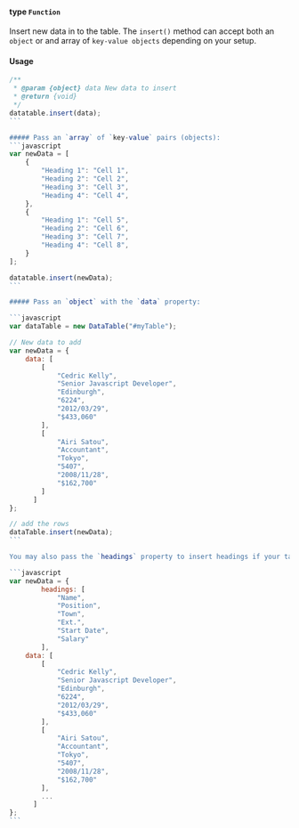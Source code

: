 #### type `Function`

Insert new data in to the table. The `insert()` method can accept both an `object` or and array of `key-value objects` depending on your setup.

#### Usage
````javascript
/**
 * @param {object} data New data to insert
 * @return {void}
 */
datatable.insert(data);
```

##### Pass an `array` of `key-value` pairs (objects):
```javascript
var newData = [
    {
        "Heading 1": "Cell 1",
        "Heading 2": "Cell 2",
        "Heading 3": "Cell 3",
        "Heading 4": "Cell 4",
    },
    {
        "Heading 1": "Cell 5",
        "Heading 2": "Cell 6",
        "Heading 3": "Cell 7",
        "Heading 4": "Cell 8",
    }
];

datatable.insert(newData);
```

##### Pass an `object` with the `data` property:

```javascript
var dataTable = new DataTable("#myTable");

// New data to add
var newData = {
	data: [
		[
            "Cedric Kelly",
            "Senior Javascript Developer",
            "Edinburgh",
            "6224",
            "2012/03/29",
            "$433,060"
        ],
        [
            "Airi Satou",
            "Accountant",
            "Tokyo",
            "5407",
            "2008/11/28",
            "$162,700"
        ]
      ]
};

// add the rows
dataTable.insert(newData);
```

You may also pass the `headings` property to insert headings if your table is empty or has no headings. If you attempt to pass new headings to a table that has headings, they'll be ignored.

```javascript
var newData = {
        headings: [
            "Name",
            "Position",
            "Town",
            "Ext.",
            "Start Date",
            "Salary"
        ],
	data: [
		[
            "Cedric Kelly",
            "Senior Javascript Developer",
            "Edinburgh",
            "6224",
            "2012/03/29",
            "$433,060"
        ],
        [
            "Airi Satou",
            "Accountant",
            "Tokyo",
            "5407",
            "2008/11/28",
            "$162,700"
        ],
        ...
      ]
};
```
